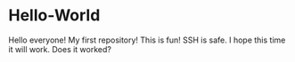 # Hello-World
Hello everyone!
My first repository!
This is fun!
SSH is safe.
I hope this time it will work.
Does it worked?
